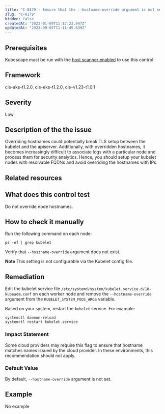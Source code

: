 ```yaml
---
title: "C-0179 - Ensure that the --hostname-override argument is not set"
slug: "c-0179"
hidden: false
createdAt: "2023-01-09T11:12:23.947Z"
updatedAt: "2023-09-05T11:11:49.839Z"
---
```

## Prerequisites
Kubescape must be run with the [host scanner enabled](/docs/scanning/#the-host-scanner) to use this control.
## Framework
cis-aks-t1.2.0, cis-eks-t1.2.0, cis-v1.23-t1.0.1
## Severity
Low
## Description of the the issue
Overriding hostnames could potentially break TLS setup between the kubelet and the apiserver. Additionally, with overridden hostnames, it becomes increasingly difficult to associate logs with a particular node and process them for security analytics. Hence, you should setup your kubelet nodes with resolvable FQDNs and avoid overriding the hostnames with IPs.
## Related resources

## What does this control test
Do not override node hostnames.
## How to check it manually
Run the following command on each node:

 
```
ps -ef | grep kubelet

```
 Verify that `--hostname-override` argument does not exist.

 **Note** This setting is not configurable via the Kubelet config file.
## Remediation
Edit the kubelet service file `/etc/systemd/system/kubelet.service.d/10-kubeadm.conf` on each worker node and remove the `--hostname-override` argument from the `KUBELET_SYSTEM_PODS_ARGS` variable.

 Based on your system, restart the `kubelet` service. For example:

 
```
systemctl daemon-reload
systemctl restart kubelet.service

```
### Impact Statement
Some cloud providers may require this flag to ensure that hostname matches names issued by the cloud provider. In these environments, this recommendation should not apply.
### Default Value
By default, `--hostname-override` argument is not set.
## Example
No example